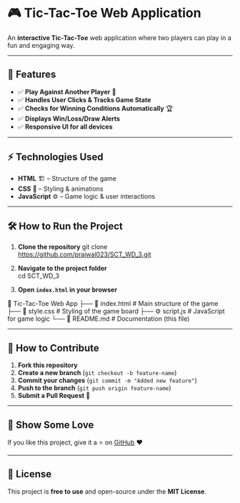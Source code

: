 # 🎮 Tic-Tac-Toe Web Application

An **interactive Tic-Tac-Toe** web application where two players can play in a fun and engaging way.

---

## 🚀 Features
- ✅ **Play Against Another Player** 🤖  
- ✅ **Handles User Clicks & Tracks Game State**  
- ✅ **Checks for Winning Conditions Automatically** 🏆  
- ✅ **Displays Win/Loss/Draw Alerts**  
- ✅ **Responsive UI for all devices**   

---

## ⚡ Technologies Used
- **HTML** 🏗️ – Structure of the game  
- **CSS** 🎨 – Styling & animations  
- **JavaScript** ⚙️ – Game logic & user interactions  

---

## 🛠️ How to Run the Project
1. **Clone the repository**
git clone https://github.com/prajwal023/SCT_WD_3.git

2. **Navigate to the project folder**  
cd SCT_WD_3

3. **Open `index.html` in your browser**  

📂 Tic-Tac-Toe Web App ├── 📄 index.html # Main structure of the game ├── 🎨 style.css # Styling of the game board ├── ⚙️ script.js # JavaScript for game logic └── 📄 README.md # Documentation (this file)


---

## 📌 How to Contribute
1. **Fork this repository**  
2. **Create a new branch** (`git checkout -b feature-name`)  
3. **Commit your changes** (`git commit -m "Added new feature"`)  
4. **Push to the branch** (`git push origin feature-name`)  
5. **Submit a Pull Request** 🎉  

---

## 🌟 Show Some Love
If you like this project, give it a ⭐ on [GitHub](https://github.com/prajwal023/SCT_WD_3) ❤️  

---

## 📜 License
This project is **free to use** and open-source under the **MIT License**.





